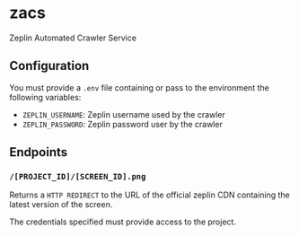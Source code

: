 # zacs

Zeplin Automated Crawler Service

## Configuration

You must provide a `.env` file containing or pass to the environment the following variables:

- `ZEPLIN_USERNAME`: Zeplin username used by the crawler
- `ZEPLIN_PASSWORD`: Zeplin password user by the crawler

## Endpoints

### `/[PROJECT_ID]/[SCREEN_ID].png`

Returns a `HTTP REDIRECT` to the URL of the official zeplin CDN containing the latest version of the screen.

The credentials specified must provide access to the project.
